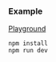 ### Example

[Playground](https://greensnot.github.io/Brickly/dist/)

```
npm install
npm run dev
```